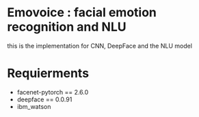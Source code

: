 # Emovoice : facial emotion recognition and NLU
this is the implementation for CNN, DeepFace and the NLU model

# Requierments
<ul>
  <li>facenet-pytorch == 2.6.0</li>
  <li>deepface == 0.0.91</li>
  <li>ibm_watson</li>
</ul>
